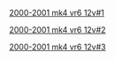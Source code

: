 [2000-2001 mk4 vr6 12v#1](https://onedrive.live.com/?cid=DDEFDDD463CF8E6F&id=DDEFDDD463CF8E6F%21254&parId=DDEFDDD463CF8E6F%21250&o=OneUp)

[2000-2001 mk4 vr6 12v#2](https://onedrive.live.com/?cid=DDEFDDD463CF8E6F&id=DDEFDDD463CF8E6F%21255&parId=DDEFDDD463CF8E6F%21250&o=OneUp)

[2000-2001 mk4 vr6 12v#3](https://onedrive.live.com/?cid=DDEFDDD463CF8E6F&id=DDEFDDD463CF8E6F%21256&parId=DDEFDDD463CF8E6F%21250&o=OneUp)
